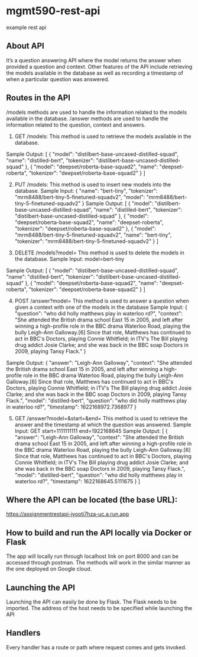 # mgmt590-rest-api
example rest api

## About API
It’s a question answering API where the model returns the answer when provided a question and context. Other features of the API include retrieving the models available in the database as well as recording a timestamp of when a particular question was answered.
## Routes in the API
/models methods are used to handle the information related to the models available in the database.
/answer methods are used to handle the information related to the question, context and answers.
1.	GET /models:
This method is used to retrieve the models available in the database.

Sample Output:
[
    {
        "model": "distilbert-base-uncased-distilled-squad",
        "name": "distilled-bert",
        "tokenizer": "distilbert-base-uncased-distilled-squad"
    },
    {
        "model": "deepset/roberta-base-squad2",
        "name": "deepset-roberta",
        "tokenizer": "deepset/roberta-base-squad2"
    }
]

2.	PUT /models: 
This method is used to insert new models into the database.
	Sample Input:
	{
"name": "bert-tiny",
"tokenizer": "mrm8488/bert-tiny-5-finetuned-squadv2",
"model": "mrm8488/bert-tiny-5-finetuned-squadv2"
}
	Sample Output:
[
    {
        "model": "distilbert-base-uncased-distilled-squad",
        "name": "distilled-bert",
        "tokenizer": "distilbert-base-uncased-distilled-squad"
    },
    {
        "model": "deepset/roberta-base-squad2",
        "name": "deepset-roberta",
        "tokenizer": "deepset/roberta-base-squad2"
    },
    {
        "model": "mrm8488/bert-tiny-5-finetuned-squadv2",
        "name": "bert-tiny",
        "tokenizer": "mrm8488/bert-tiny-5-finetuned-squadv2"
    }
]

3.	DELETE /models?model=<model name>
This method is used to delete the models in the database.
Sample Input:
model=bert-tiny

Sample Output:
[
    {
        "model": "distilbert-base-uncased-distilled-squad",
        "name": "distilled-bert",
        "tokenizer": "distilbert-base-uncased-distilled-squad"
    },
    {
        "model": "deepset/roberta-base-squad2",
        "name": "deepset-roberta",
        "tokenizer": "deepset/roberta-base-squad2"
    }
]



4.	POST /answer?model=<model name>
This method is used to answer a question when given a context with one of the models in the database
Sample Input:
{
"question": "who did holly matthews play in waterloo rd?",
"context": "She attended the British drama school East 15 in 2005,
and left after winning a high-profile role in the BBC drama Waterloo
Road, playing the bully Leigh-Ann Galloway.[6] Since that role,
Matthews has continued to act in BBC's Doctors, playing Connie
Whitfield; in ITV's The Bill playing drug addict Josie Clarke; and
she was back in the BBC soap Doctors in 2009, playing Tansy Flack."
}

Sample Output:
{
    "answer": "Leigh-Ann Galloway",
    "context": "She attended the British drama school East 15 in 2005, and left after winning a high-profile role in the BBC drama Waterloo Road, playing the bully Leigh-Ann Galloway.[6] Since that role, Matthews has continued to act in BBC's Doctors, playing Connie Whitfield; in ITV's The Bill playing drug addict Josie Clarke; and she was back in the BBC soap Doctors in 2009, playing Tansy Flack.",
    "model": "distilled-bert",
    "question": "who did holly matthews play in waterloo rd?",
    "timestamp": 1622168972.7368977
}

5.	GET /answer?model=<model name>&start=<start timestamp>&end=<end timestamp>
This method is used to retrieve the answer and the timestamp at which the question was answered.
Sample Input:
GET
start=1111111111
end=1922168645
Sample Output:
[
    {
        "answer": "Leigh-Ann Galloway",
        "context": "She attended the British drama school East 15 in 2005, and left after winning a high-profile role in the BBC drama Waterloo Road, playing the bully Leigh-Ann Galloway.[6] Since that role, Matthews has continued to act in BBC's Doctors, playing Connie Whitfield; in ITV's The Bill playing drug addict Josie Clarke; and she was back in the BBC soap Doctors in 2009, playing Tansy Flack.",
        "model": "distilled-bert",
        "question": "who did holly matthews play in waterloo rd?",
        "timestamp": 1622168645.5111675
    }
]

  
## Where the API can be located (the base URL): 
https://assignmentrestapi-jyooti7hza-uc.a.run.app

## How to build and run the API locally via Docker or Flask
The app will locally run through localhost link on port 8000 and can be accessed through postman. The methods will work in the similar manner as the one deployed on Google cloud.
  
## Launching the API
Launching the API can easily be done by Flask. The Flask needs to be imported. The address of the host needs to be specified while launching the API

## Handlers
Every handler has a route or path where request comes and gets invoked. 
